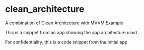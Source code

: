 # clean_architecture

A combination of Clean Architecture with MVVM Example

This is a snippet from an app showing the app architecture used .

For confidentiality, this is a code snippet from the initial app.

